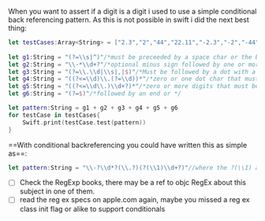 When you want to assert if a digit is a digit i used to use a simple conditional back referencing pattern. <!--more--> As this is not possible in swift i did the next best thing:

```swift
let testCases:Array<String> = ["2.3","2","44","22.11","-2.3","-2","-44","-22.11","20.",".10",".3","1.",".","-20.","-.10","-.3","-1.","-."]
        
let g1:String = "(?=\\s|^)"/*must be preceeded by a space char or the begining*/
let g2:String = "\\-*\\d+?"/*optional minus sign followed by one or more digits*/
let g3:String = "(?=\\.\\d|\\s|,|$)"/*Must be followed by a dot with a digit or space, comma or end*/
let g4:String = "((?<=\\d)\\.(?=\\d))*"/*zero or one dot char that must be preceeded with a digit and subseeded wutha digit*/
let g5:String = "((?<=\\d\\.)\\d+?)*"/*zero or more digits that must be preceeded with a digit and a char*/
let g6:String = "(?=$)"/*followed by an end or */

let pattern:String = g1 + g2 + g3 + g4 + g5 + g6
for testCase in testCases{
    Swift.print(testCase.test(pattern))
}
```

==With conditional backreferencing you could have written this as simple as==: 

```swift
let pattern:String = "\\-?\\d*?(\\.?)(?(\\1)\\d+?)"//where the ?(\\1) asks if a dot was found or not
```

- [ ] Check the RegExp books, there may be a ref to objc RegEx about this subject in one of them. 
- [ ] read the reg ex specs on apple.com again, maybe you missed a reg ex class init flag or alike to support conditionals
